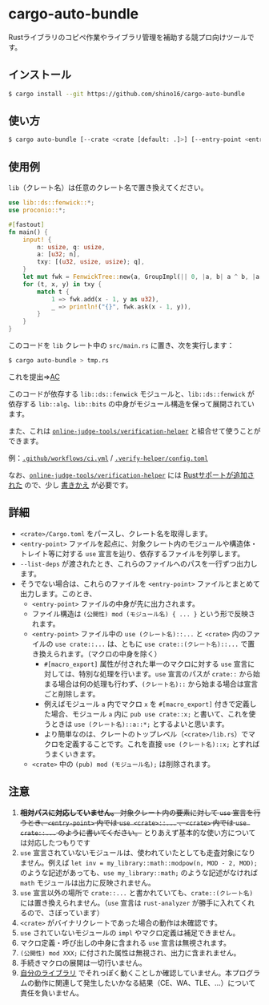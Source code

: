 # cargo-auto-bundle

Rustライブラリのコピペ作業やライブラリ管理を補助する競プロ向けツールです。

## インストール

```bash
$ cargo install --git https://github.com/shino16/cargo-auto-bundle
```

## 使い方

```bash
$ cargo auto-bundle [--crate <crate [default: .]>] [--entry-point <entry-point [default: src/main.rs]>] [--list-deps]
```

## 使用例

`lib`（クレート名）は任意のクレート名で置き換えてください。

```rust
use lib::ds::fenwick::*;
use proconio::*;

#[fastout]
fn main() {
    input! {
        n: usize, q: usize,
        a: [u32; n],
        txy: [(u32, usize, usize); q],
    }
    let mut fwk = FenwickTree::new(a, GroupImpl(|| 0, |a, b| a ^ b, |a| a));
    for (t, x, y) in txy {
        match t {
            1 => fwk.add(x - 1, y as u32),
            _ => println!("{}", fwk.ask(x - 1, y)),
        }
    }
}

```

このコードを `lib` クレート中の `src/main.rs` に置き、次を実行します：

```bash
$ cargo auto-bundle > tmp.rs
```

これを提出⇒[AC](https://atcoder.jp/contests/abc185/submissions/20195269)

このコードが依存する `lib::ds::fenwick` モジュールと、`lib::ds::fenwick` が依存する `lib::alg`、`lib::bits` の中身がモジュール構造を保って展開されています。

また、これは [`online-judge-tools/verification-helper`](https://github.com/online-judge-tools/verification-helper) と組合せて使うことができます。

例：[`.github/workflows/ci.yml`](https://github.com/shino16/cpr/blob/master/.github/workflows/ci.yml) / [`.verify-helper/config.toml`](https://github.com/shino16/cpr/blob/master/.verify-helper/config.toml)

なお、[`online-judge-tools/verification-helper`](https://github.com/online-judge-tools/verification-helper) には [Rustサポートが追加された](https://github.com/online-judge-tools/verification-helper/pull/346) ので、少し [書きかえ](https://github.com/shino16/verification-helper/commit/ac15e8072a522833c4dad69fa1414edd23beade9) が必要です。

## 詳細

* `<crate>/Cargo.toml` をパースし、クレート名を取得します。
* `<entry-point>` ファイルを起点に、対象クレート内のモジュールや構造体・トレイト等に対する `use` 宣言を辿り、依存するファイルを列挙します。
* `--list-deps` が渡されたとき、これらのファイルへのパスを一行ずつ出力します。
* そうでない場合は、これらのファイルを `<entry-point>` ファイルとまとめて出力します。このとき、
  * `<entry-point>` ファイルの中身が先に出力されます。
  * ファイル構造は `(公開性) mod (モジュール名) { ... }` という形で反映されます。
  * `<entry-point>` ファイル中の `use (クレート名)::...` と `<crate>` 内のファイルの `use crate::...` は、ともに `use crate::(クレート名)::...` で置き換えられます。（マクロの中身を除く）
    * `#[macro_export]` 属性が付された単一のマクロに対する `use` 宣言に対しては、特別な処理を行います。`use` 宣言のパスが `crate::` から始まる場合は何の処理も行わず、`(クレート名)::` から始まる場合は宣言ごと削除します。
    * 例えばモジュール `a` 内でマクロ `x` を `#[macro_export]` 付きで定義した場合、モジュール `a` 内に `pub use crate::x;` と書いて、これを使うときは `use (クレート名)::a::*;` とするよいと思います。
    * より簡単なのは、クレートのトップレベル（`<crate>/lib.rs`）でマクロを定義することです。これを直接 `use (クレート名)::x;` とすればうまくいきます。
  * `<crate>` 中の `(pub) mod (モジュール名);` は削除されます。

## 注意

1. ~~**相対パスに対応していません。** 対象クレート内の要素に対して `use` 宣言を行うとき、`<entry-point>` 内では `use <crate>::...` 、`<crate>` 内では `use crate::...` のように書いてください。~~ とりあえず基本的な使い方については対応したつもりです
1. `use` 宣言されていないモジュールは、使われていたとしても走査対象になりません。例えば `let inv = my_library::math::modpow(n, MOD - 2, MOD);` のような記述があっても、`use my_library::math;` のような記述がなければ `math` モジュールは出力に反映されません。
1. `use` 宣言以外の場所で `crate::...` と書かれていても、`crate::(クレート名)` には置き換えられません。（`use` 宣言は `rust-analyzer` が勝手に入れてくれるので、さぼっています）
1. `<crate>` がバイナリクレートであった場合の動作は未確認です。
1. `use` されていないモジュールの `impl` やマクロ定義は補足できません。
1. マクロ定義・呼び出しの中身に含まれる `use` 宣言は無視されます。
1. `(公開性) mod XXX;` に付された属性は無視され、出力に含まれません。
1. 手続きマクロの展開は一切行いません。
1. [自分のライブラリ](https://github.com/shino16/cpr) でそれっぽく動くことしか確認していません。本プログラムの動作に関連して発生したいかなる結果（CE、WA、TLE、…）について責任を負いません。
